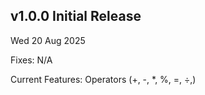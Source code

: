 ## v1.0.0 Initial Release
Wed 20 Aug 2025

Fixes:
N/A

Current Features:
Operators (+, -, *, %, =, ÷,)
